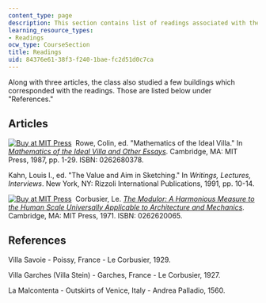 ```yaml
---
content_type: page
description: This section contains list of readings associated with the course material.
learning_resource_types:
- Readings
ocw_type: CourseSection
title: Readings
uid: 84376e61-38f3-f240-1bae-fc2d51d0c7ca
---
```


Along with three articles, the class also studied a few buildings which corresponded with the readings. Those are listed below under "References."

Articles
--------

[![Buy at MIT Press](/images/mp_logo.gif)](https://mitpress.mit.edu/books/mathematics-ideal-villa-and-other-essays)  Rowe, Colin, ed. "Mathematics of the Ideal Villa." In [_Mathematics of the Ideal Villa and Other Essays_](https://mitpress.mit.edu/books/mathematics-ideal-villa-and-other-essays). Cambridge, MA: MIT Press, 1987, pp. 1-29. ISBN: 0262680378.

Kahn, Louis I., ed. "The Value and Aim in Sketching." In _Writings, Lectures, Interviews_. New York, NY: Rizzoli International Publications, 1991, pp. 10-14.

[![Buy at MIT Press](/images/mp_logo.gif)](https://mitpress.mit.edu/0262620065)  Corbusier, Le. [_The Modulor: A Harmonious Measure to the Human Scale Universally Applicable to Architecture and Mechanics_](https://mitpress.mit.edu/0262620065). Cambridge, MA: MIT Press, 1971. ISBN: 0262620065.

References
----------

Villa Savoie - Poissy, France - Le Corbusier, 1929.

Villa Garches (Villa Stein) - Garches, France - Le Corbusier, 1927.

La Malcontenta - Outskirts of Venice, Italy - Andrea Palladio, 1560.